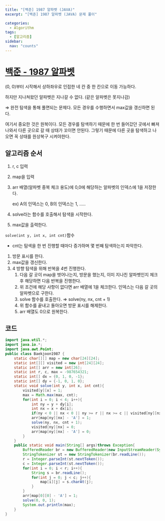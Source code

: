 ```yaml
---
title: "[백준] 1987 알파벳 (JAVA)"
excerpt: "[백준] 1987 알파벳 (JAVA) 문제 풀이"

categories:
  - Algorithm
tags:
  - [알고리즘]
sidebar:
  nav: "counts"
---
```


# [백준 - 1987 알파벳](https://www.acmicpc.net/problem/1987)

(0, 0)부터 시작해서 상하좌우로 인접한 네 칸 중 한 칸으로 이동 가능하다.

하지만 지나쳐왔던 알파벳은 지나갈 수 없다. (같은 알파벳은 못지나감)

⇒ 완전 탐색을 통해 풀면되는 문제다. 모든 경우를 수행하면서 max값을 갱신하면 된다.

여기서 중요한 것은 원복이다. 모든 경우를 탐색하기 때문에 한 번 들어갔던 곳에서 빠져나와서 다른 곳으로 갈 때 상태가 꼬이면 안된다. 그렇기 때문에 다른 곳을 탐색하고 나오면 꼭 상태를 원상복구 시켜야한다.

## 알고리즘 순서

1. r, c 입력
2. map을 입력
3. arr 배열(알파벳 중복 체크 용도)에 0,0에 해당하는 알파벳의 인덱스에 1을 저장한다.

   ex) A의 인덱스는 0, B의 인덱스는 1, .....

4. solve라는 함수를 호출해서 탐색을 시작한다.
5. max값을 출력한다.

`solve(int y, int x, int cnt)`함수

- cnt는 탐색을 한 번 진행할 때마다 증가하며 몇 번째 탐색하는지 파악한다.

1. 방문 표시를 한다.
2. max값을 갱신한다.
3. 4 방향 탐색을 위해 반복을 4번 진행한다.
   1. 다음 갈 곳이 map을 벗어나는지, 방문을 했는지, 이미 지나친 알파벳인지 체크 후 해당하면 다음 반복을 진행한다.
   2. 위 조건에 해당 사항이 없다면 arr 배열에 1을 체크한다. 인덱스는 다음 갈 곳의 알파벳으로 구한다.
   3. solve 함수를 호출한다. ⇒ solve(ny, nx, cnt + 1)
   4. 위 함수를 끝내고 돌아오면 방문 표시를 해제한다.
   5. arr 배열도 0으로 원복한다.

## 코드

```java
import java.util.*;
import java.io.*;
import java.awt.Point;
public class Baekjoon1987 {
    static char[][] map = new char[24][24];
    static int[][] visited = new int[24][24];
    static int[] arr = new int[26];
    static int r, c, max = -987654321;
    static int[] dx = {0, 1, 0, -1};
    static int[] dy = {-1, 0, 1, 0};
    static void solve(int y, int x, int cnt){
        visited[y][x] = 1;
        max = Math.max(max, cnt);
        for(int i = 0; i < 4; i++){
            int ny = y + dy[i];
            int nx = x + dx[i];
            if(ny < 0 || nx < 0 || ny >= r || nx >= c || visited[ny][nx] != 0 || arr[map[ny][nx] - 'A'] == 1) continue;
            arr[map[ny][nx] - 'A'] = 1;
            solve(ny, nx, cnt + 1);
            visited[ny][nx] = 0;
            arr[map[ny][nx] - 'A'] = 0;
        }
    }
    public static void main(String[] args)throws Exception{
        BufferedReader br = new BufferedReader(new InputStreamReader(System.in));
        StringTokenizer st = new StringTokenizer(br.readLine());
        r = Integer.parseInt(st.nextToken());
        c = Integer.parseInt(st.nextToken());
        for(int i = 0; i < r; i++){
            String s = br.readLine();
            for(int j = 0; j < c; j++){
                map[i][j] = s.charAt(j);
            }
        }
        arr[map[0][0] - 'A'] = 1;
        solve(0, 0, 1);
        System.out.println(max);
    }
}
```
